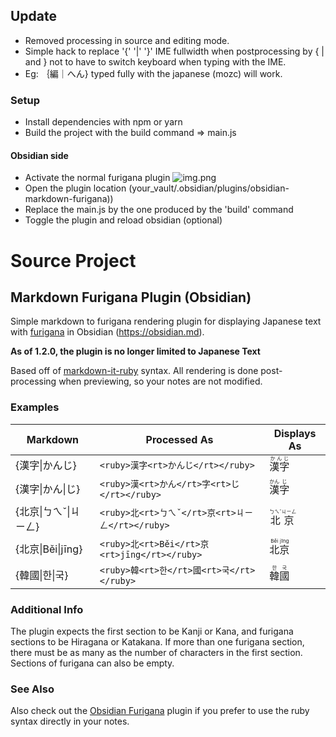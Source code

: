 ## Update

- Removed processing in source and editing mode.
- Simple hack to replace '{' '|' '}' IME fullwidth when postprocessing by { | and } not to have to switch keyboard when typing with the IME.
- Eg:  ｛編｜へん} typed fully with the japanese (mozc) will work.

### Setup

- Install dependencies with npm or yarn
- Build the project with the build command => main.js

#### Obsidian side
- Activate the normal furigana plugin
  ![img.png](img.png)
- Open the plugin location (your_vault/.obsidian/plugins/obsidian-markdown-furigana))
- Replace the main.js by the one produced by the 'build' command
- Toggle the plugin and reload obsidian (optional)

# Source Project

## Markdown Furigana Plugin (Obsidian)

Simple markdown to furigana rendering plugin for displaying Japanese text with [furigana](https://en.wikipedia.org/wiki/Furigana) in Obsidian (https://obsidian.md).

**As of 1.2.0, the plugin is no longer limited to Japanese Text**

Based off of [markdown-it-ruby](https://github.com/lostandfound/markdown-it-ruby) syntax. All rendering is done post-processing when previewing, so your notes are not modified.

### Examples

Markdown|Processed As|Displays As
---|---|---
{漢字\|かんじ}|`<ruby>漢字<rt>かんじ</rt></ruby>`|<ruby>漢字<rt>かんじ</rt></ruby>
{漢字\|かん\|じ}|`<ruby>漢<rt>かん</rt>字<rt>じ</rt></ruby>`|<ruby>漢<rt>かん</rt>字<rt>じ</rt></ruby>
{北京\|ㄅㄟˇ\|ㄐㄧㄥ}|`<ruby>北<rt>ㄅㄟˇ</rt>京<rt>ㄐㄧㄥ</rt></ruby>`|<ruby>北<rt>ㄅㄟˇ</rt>京<rt>ㄐㄧㄥ</rt></ruby>
{北京\|Běi\|jīng}|`<ruby>北<rt>Běi</rt>京<rt>jīng</rt></ruby>`|<ruby>北<rt>Běi</rt>京<rt>jīng</rt></ruby>
{韓國\|한\|국}|`<ruby>韓<rt>한</rt>國<rt>국</rt></ruby>`|<ruby>韓<rt>한</rt>國<rt>국</rt></ruby>


### Additional Info

The plugin expects the first section to be Kanji or Kana, and furigana sections to be Hiragana or Katakana. If more than one furigana section, there must be as many as the number of characters in the first section. Sections of furigana can also be empty.

### See Also

Also check out the [Obsidian Furigana](https://github.com/uonr/obsidian-furigana) plugin if you prefer to use the ruby syntax directly in your notes.
